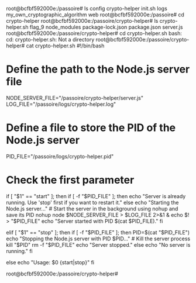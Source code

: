 root@bcfbf592000e:/passoire# ls
config  crypto-helper  init.sh  logs  my_own_cryptographic_algorithm  web
root@bcfbf592000e:/passoire# cd crypto-helper
root@bcfbf592000e:/passoire/crypto-helper# ls
crypto-helper.sh  flag_9  node_modules  package-lock.json  package.json  server.js
root@bcfbf592000e:/passoire/crypto-helper# cd crypto-helper.sh
bash: cd: crypto-helper.sh: Not a directory
root@bcfbf592000e:/passoire/crypto-helper# cat crypto-helper.sh 
#!/bin/bash

# Define the path to the Node.js server file
NODE_SERVER_FILE="/passoire/crypto-helper/server.js"
LOG_FILE="/passoire/logs/crypto-helper.log"

# Define a file to store the PID of the Node.js server
PID_FILE="/passoire/logs/crypto-helper.pid"


# Check the first parameter
if [ "$1" == "start" ]; then
  if [ -f "$PID_FILE" ]; then
    echo "Server is already running. Use 'stop' first if you want to restart it."
  else
    echo "Starting the Node.js server..."
    # Start the server in the background using nohup and save its PID
    nohup node $NODE_SERVER_FILE > $LOG_FILE 2>&1 &
    echo $! > "$PID_FILE"
    echo "Server started with PID $(cat $PID_FILE)."
  fi

elif [ "$1" == "stop" ]; then
  if [ -f "$PID_FILE" ]; then
    PID=$(cat "$PID_FILE")
    echo "Stopping the Node.js server with PID $PID..."
    # Kill the server process
    kill "$PID"
    rm -f "$PID_FILE"
    echo "Server stopped."
  else
    echo "No server is running."
  fi

else
  echo "Usage: $0 {start|stop}"
fi

root@bcfbf592000e:/passoire/crypto-helper#